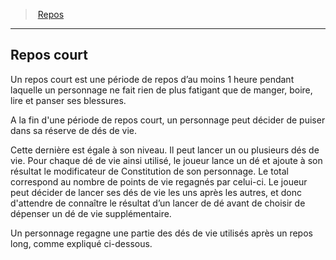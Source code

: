 ﻿---
!GenericItem
Name: Repos court
Id: resting_hd.md#repos-court
ParentLink: resting_hd.md#repos
ParentName: Repos
NameLevel: 2
Attributes: {}
AttributesDictionary: >+
  {}

---
> [Repos](hd_resting.md)

---

## Repos court

Un repos court est une période de repos d’au moins 1 heure pendant laquelle un personnage ne fait rien de plus fatigant que de manger, boire, lire et panser ses blessures.

A la fin d'une période de repos court, un personnage peut décider de puiser dans sa réserve de dés de vie.

Cette dernière est égale à son niveau. Il peut lancer un ou plusieurs dés de vie. Pour chaque dé de vie ainsi utilisé, le joueur lance un dé et ajoute à son résultat le modificateur de Constitution de son personnage. Le total correspond au nombre de points de vie regagnés par celui-ci. Le joueur peut décider de lancer ses dés de vie les uns après les autres, et donc d'attendre de connaître le résultat d’un lancer de dé avant de choisir de dépenser un dé de vie supplémentaire.

Un personnage regagne une partie des dés de vie utilisés après un repos long, comme expliqué ci-dessous.

